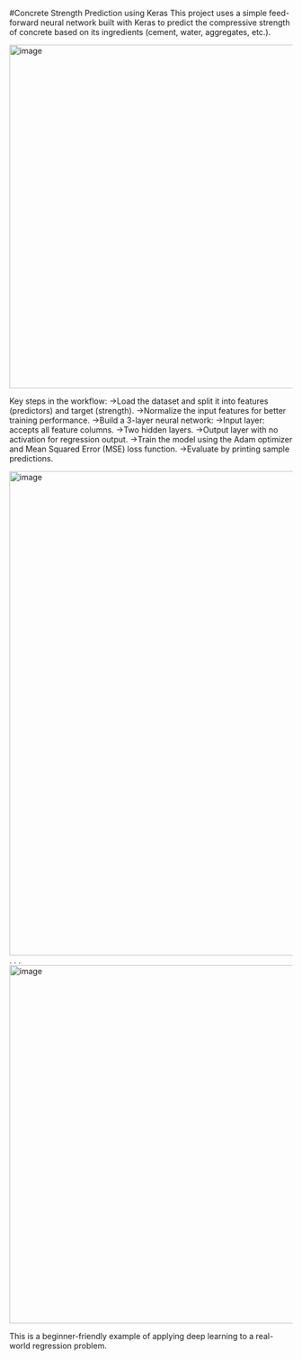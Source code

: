 #Concrete Strength Prediction using Keras
This project uses a simple feed-forward neural network built with Keras to predict the compressive strength of concrete based on its ingredients (cement, water, aggregates, etc.).

<img width="825" height="610" alt="image" src="https://github.com/user-attachments/assets/01b15639-01eb-4e9e-9388-884bb403a80c" />

Key steps in the workflow:
->Load the dataset and split it into features (predictors) and target (strength).
->Normalize the input features for better training performance.
->Build a 3-layer neural network:
->Input layer: accepts all feature columns.
->Two hidden layers.
->Output layer with no activation for regression output.
->Train the model using the Adam optimizer and Mean Squared Error (MSE) loss function.
->Evaluate by printing sample predictions.

<img width="1089" height="860" alt="image" src="https://github.com/user-attachments/assets/080f6fe1-05ea-4576-a9a2-3909dd021a71" />
.
.
.
<img width="913" height="636" alt="image" src="https://github.com/user-attachments/assets/8b9003ff-971f-4dbf-a367-9504f5d0731b" />

This is a beginner-friendly example of applying deep learning to a real-world regression problem.
